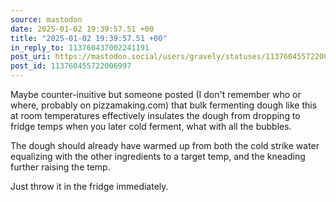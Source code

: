 ```yaml
---
source: mastodon
date: 2025-01-02 19:39:57.51 +00
title: "2025-01-02 19:39:57.51 +00"
in_reply_to: 113760437002241191
post_uri: https://mastodon.social/users/gravely/statuses/113760455722006997
post_id: 113760455722006997
---
```

Maybe counter-inuitive but someone posted (I don't remember who or where, probably on pizzamaking.com) that bulk fermenting dough like this at room temperatures effectively insulates the dough from dropping to fridge temps when you later cold ferment, what with all the bubbles.

The dough should already have warmed up from both the cold strike water equalizing with the other ingredients to a target temp, and the kneading further raising the temp.

Just throw it in the fridge immediately.



